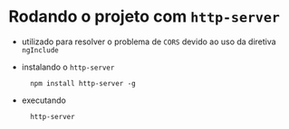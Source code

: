 # Rodando o projeto com `http-server`
* utilizado para resolver o problema de `CORS` devido ao uso da diretiva `ngInclude`

* instalando o `http-server`


        npm install http-server -g

* executando        


        http-server